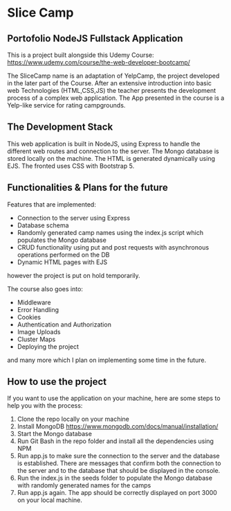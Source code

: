 # Slice Camp

## Portofolio NodeJS Fullstack Application

This is a project built alongside this Udemy Course: https://www.udemy.com/course/the-web-developer-bootcamp/

The SliceCamp name is an adaptation of YelpCamp, the project developed in the later part of the Course.
After an extensive introduction into basic web Technologies (HTML,CSS,JS) the teacher presents the development process of a complex web application. 
The App presented in the course is a Yelp-like service for rating campgrounds.

## The Development Stack

This web application is built in NodeJS, using Express to handle the different web routes and connection to the server.
The Mongo database is stored locally on the machine.
The HTML is generated dynamically using EJS.
The fronted uses CSS with Bootstrap 5.

## Functionalities & Plans for the future

Features that are implemented:

* Connection to the server using Express 
* Database schema 
* Randomly generated camp names using the index.js script which populates the Mongo database
* CRUD functionality using put and post requests with asynchronous operations performed on the DB
* Dynamic HTML pages with EJS

however the project is put on hold temporarily.

The course also goes into:
* Middleware
* Error Handling
* Cookies
* Authentication and Authorization
* Image Uploads
* Cluster Maps
* Deploying the project

and many more which I plan on implementing some time in the future.

## How to use the project

If you want to use the application on your machine, here are some steps to help you with the process:
1. Clone the repo locally on your machine
2. Install MongoDB https://www.mongodb.com/docs/manual/installation/
3. Start the Mongo database
4. Run Git Bash in the repo folder and install all the dependencies using NPM
5. Run app.js to make sure the connection to the server and the database is established. There are messages that confirm both the connection to the server and to the database that should be displayed in the console.
6. Run the index.js in the seeds folder to populate the Mongo database with randomly generated names for the camps
7. Run app.js again. The app should be correctly displayed on port 3000 on your local machine.

